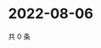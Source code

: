 # 2022-08-06

共 0 条

<!-- BEGIN WEIBO -->
<!-- 最后更新时间 Sat Aug 06 2022 05:14:32 GMT+0800 (China Standard Time) -->

<!-- END WEIBO -->
